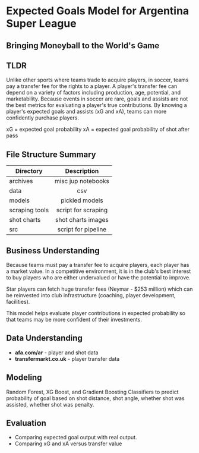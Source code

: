 # Expected Goals Model for Argentina Super League
## Bringing Moneyball to the World's Game

## TLDR
Unlike other sports where teams trade to acquire players, in soccer, teams pay a transfer fee for the rights
to a player. A player's transfer fee can depend on a variety of factors including production, age,
potential, and marketability. Because events in soccer are rare, goals and assists are not the best metrics
for evaluating a player's true contributions. By knowing a player's expected goals and assists (xG and xA), teams
can more confidently purchase players.

xG = expected goal probability
xA = expected goal probability of shot after pass

## File Structure Summary
| Directory     | Description                  | 
| ------------- |:----------------------------:| 
| archives      | misc jup notebooks           | 
| data          | csv                          |
| models        | pickled models               | 
| scraping tools| script for scraping          | 
| shot charts   | shot charts images           | 
| src           | script for pipeline          | 


## Business Understanding
Because teams must pay a transfer fee to acquire players, each player has a market value. In a competitive environment,
it is in the club's best interest to buy players who are either undervalued or have the potential to improve. 

Star players can fetch huge transfer fees (Neymar - $253 million) which can be reinvested into club infrastructure (coaching,
player development, facilities). 

This model helps evaluate player contributions in expected probability so that teams may be more confident of their investments.

## Data Understanding
- **afa.com/ar** - player and shot data 
- **transfermarkt.co.uk** - player transfer data

## Modeling
Random Forest, XG Boost, and Gradient Boosting Classifiers to predict probability of goal based on shot distance,
shot angle, whether shot was assisted, whether shot was penalty.

## Evaluation
- Comparing expected goal output with real output.
- Comparing xG and xA versus transfer value
